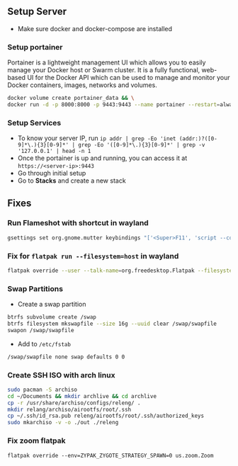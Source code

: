 ## Setup Server

- Make sure docker and docker-compose are installed

### Setup portainer

Portainer is a lightweight management UI which allows you to easily manage your Docker host or Swarm cluster. It is a fully functional, web-based UI for the Docker API which can be used to manage and monitor your Docker containers, images, networks and volumes.

```bash
docker volume create portainer_data && \
docker run -d -p 8000:8000 -p 9443:9443 --name portainer --restart=always -v /var/run/docker.sock:/var/run/docker.sock -v portainer_data:/data portainer/portainer-ce:2.21.5
```

### Setup Services

- To know your server IP, run `ip addr | grep -Eo 'inet (addr:)?([0-9]*\.){3}[0-9]*' | grep -Eo '([0-9]*\.){3}[0-9]*' | grep -v '127.0.0.1' | head -n 1`
- Once the portainer is up and running, you can access it at `https://<server-ip>:9443`
- Go through initial setup
- Go to **Stacks** and create a new stack

## Fixes

### Run Flameshot with shortcut in wayland

```bash
gsettings set org.gnome.mutter keybindings "['<Super>F11', 'script --command "flameshot gui" /dev/null']"
```

### Fix for `flatpak run --filesystem=host` in wayland

```bash
flatpak override --user --talk-name=org.freedesktop.Flatpak --filesystem=host
```

### Swap Partitions

- Create a swap partition

```bash
btrfs subvolume create /swap
btrfs filesystem mkswapfile --size 16g --uuid clear /swap/swapfile
swapon /swap/swapfile
```

- Add to `/etc/fstab`

```bash
/swap/swapfile none swap defaults 0 0
```
### Create SSH ISO with arch linux
```bash
sudo pacman -S archiso
cd ~/Documents && mkdir archlive && cd archlive
cp -r /usr/share/archiso/configs/releng/ .
mkdir relang/archiso/airootfs/root/.ssh
cp ~/.ssh/id_rsa.pub releng/airootfs/root/.ssh/authorized_keys
sudo mkarchiso -v -o ./out ./releng
```
### Fix zoom flatpak
```
flatpak override --env=ZYPAK_ZYGOTE_STRATEGY_SPAWN=0 us.zoom.Zoom
```

